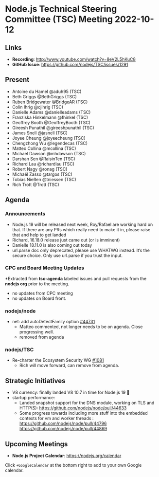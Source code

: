 # Node.js Technical Steering Committee (TSC) Meeting 2022-10-12

## Links

* **Recording**:  <http://www.youtube.com/watch?v=8eV2L5hKuC8>
* **GitHub Issue**: <https://github.com/nodejs/TSC/issues/1291>

## Present

* Antoine du Hamel @aduh95 (TSC)
* Beth Griggs @BethGriggs (TSC)
* Ruben Bridgewater @BridgeAR (TSC)
* Colin Ihrig @cjihrig (TSC)
* Danielle Adams @danielleadams (TSC)
* Franziska Hinkelmann @fhinkel (TSC)
* Geoffrey Booth @GeoffreyBooth (TSC)
* Gireesh Punathil @gireeshpunathil (TSC)
* James Snell @jasnell (TSC)
* Joyee Cheung @joyeecheung (TSC)
* Chengzhong Wu @legendecas (TSC)
* Matteo Collina @mcollina (TSC)
* Michael Dawson @mhdawson (TSC)
* Darshan Sen @RaisinTen (TSC)
* Richard Lau @richardlau (TSC)
* Robert Nagy @ronag (TSC)
* Michaël Zasso @targos (TSC)
* Tobias Nießen @tniessen (TSC)
* Rich Trott @Trott (TSC)

## Agenda

### Announcements

* Node.js 19 will be released next week, Roy/Rafael are working hard
  on that. If there are any
  PRs which really need to make it in, please raise that and help to get landed
* Richard, 16.18.0 release just came out (or is imminent)
* Danielle 18.11.0 is also coming out today
* url.parse doc only deprecated, please use WHATWG instead. It’s the
  secure choice. Only use url.parse if you trust the input.

### CPC and Board Meeting Updates

*Extracted from **tsc-agenda** labeled issues and pull requests from the **nodejs org** prior to the meeting.

* no updates from CPC meeting
* no updates on Board front.

### nodejs/node

* net: add autoDetectFamily option [#44731](https://github.com/nodejs/node/pull/44731)
  * Matteo commented, not longer needs to be on agenda. Close progressing well.
  * removed from agenda

### nodejs/TSC

* Re-charter the Ecosystem Security WG [#1081](https://github.com/nodejs/TSC/issues/1081)
  * Rich will move forward, can remove from agenda.

## Strategic Initiatives

* V8 currency: finally landed V8 10.7 in time for Node.js 19 🎉
* startup performance:
  * Landed snapshot support for the DNS module, working on TLS and HTTP(S): <https://github.com/nodejs/node/pull/44633>
  * Some progress towards including more stuff into the embedded contexts for vm and worker threads : <https://github.com/nodejs/node/pull/44796> <https://github.com/nodejs/node/pull/44869>

## Upcoming Meetings

* **Node.js Project Calendar**: <https://nodejs.org/calendar>

Click `+GoogleCalendar` at the bottom right to add to your own Google calendar.
